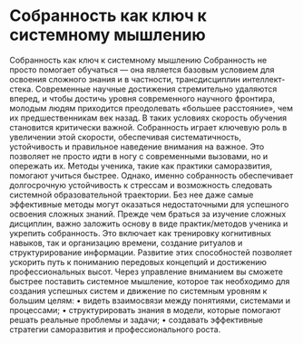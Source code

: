 # Собранность как ключ к системному мышлению

Собранность как ключ к системному мышлению
Собранность не просто помогает обучаться — она является базовым условием для освоения сложного знания и в частности, трансдисциплин интеллект-стека. 
Современные научные достижения стремительно удаляются вперед, и чтобы достичь уровня современного научного фронтира, молодым людям приходится преодолевать «большее расстояние», чем их предшественникам век назад. В таких условиях скорость обучения становится критически важной. Собранность играет ключевую роль в увеличении этой скорости, обеспечивая систематичность, устойчивость и правильное наведение внимания на важное. Это позволяет не просто идти в ногу с современными вызовами, но и опережать их.
Методы ученика, такие как практики саморазвития, помогают учиться быстрее. Однако, именно собранность обеспечивает долгосрочную устойчивость к стрессам и возможность следовать системной образовательной траектории. Без нее даже самые эффективные методы могут оказаться недостаточными для успешного освоения сложных знаний.
Прежде чем браться за изучение сложных дисциплин, важно заложить основу в виде практик/методов ученика и укрепить собранность. Это включает как тренировку когнитивных навыков, так и организацию времени, создание ритуалов и структурирование информации. Развитие этих способностей позволяет ускорить путь к пониманию передовых концепций и достижению профессиональных высот.
Через управление вниманием вы сможете быстрее поставить системное мышление, которое так необходимо для создания успешных систем и движение по системным уровням к большим целям:
• видеть взаимосвязи между понятиями, системами и процессами;
• структурировать знания в модели, которые помогают решать реальные проблемы и задачи;
• создавать эффективные стратегии саморазвития и профессионального роста.
